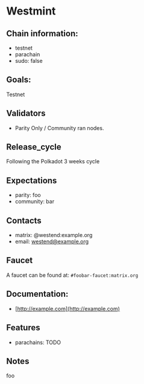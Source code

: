 # Westmint

## Chain information:

- testnet
- parachain
- sudo: false

## Goals:

Testnet

## Validators

- Parity Only / Community ran nodes.

## Release_cycle

Following the Polkadot 3 weeks cycle

## Expectations

- parity: foo
- community: bar


## Contacts

- matrix: @westend:example.org
- email: westend@example.org


## Faucet

A faucet can be found at: `#foobar-faucet:matrix.org`


## Documentation:

- [http://example.com](http://example.com)


## Features

- parachains: TODO


## Notes

foo



